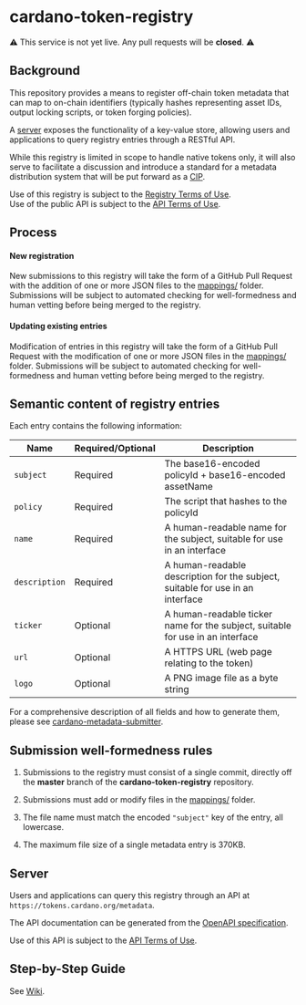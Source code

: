 # cardano-token-registry

:warning: This service is not yet live. Any pull requests will be __closed__. :warning: 

##  Background
This repository provides a means to register off-chain token metadata that can map to on-chain identifiers (typically hashes representing asset IDs, output locking scripts, or token forging policies).

A [server](#server) exposes the functionality of a key-value store, allowing users and applications to query registry entries through a RESTful API.

While this registry is limited in scope to handle native tokens only, it will also serve to facilitate a discussion and introduce a standard for a metadata distribution system that will be put forward as a [CIP](https://cips.cardano.org/).

Use of this registry is subject to the [Registry Terms of Use](Registry_Terms_of_Use.md).           
Use of the public API is subject to the [API Terms of Use](API_Terms_of_Use.md).

## Process

#### New registration

New submissions to this registry will take the form of a GitHub Pull Request with the addition of one or more JSON files to the [mappings/](mappings) folder. Submissions will be subject to automated checking for well-formedness and human vetting before being merged to the registry.


#### Updating existing entries

Modification of entries in this registry will take the form of a GitHub Pull Request with the modification of one or more JSON files in the [mappings/](mappings) folder. Submissions will be subject to automated checking for well-formedness and human vetting before being merged to the registry.


## Semantic content of registry entries

Each entry contains the following information:

**Name**             | **Required/Optional**|**Description**
---              | ---       | ---
`subject`        | Required  | The base16-encoded policyId + base16-encoded assetName
`policy`         | Required  | The script that hashes to the policyId
`name`           | Required  | A human-readable name for the subject, suitable for use in an interface
`description`    | Required  | A human-readable description for the subject, suitable for use in an interface
`ticker`         | Optional  | A human-readable ticker name for the subject, suitable for use in an interface
`url`            | Optional  | A HTTPS URL (web page relating to the token)
`logo`           | Optional  | A PNG image file as a byte string

For a comprehensive description of all fields and how to generate them, please see [cardano-metadata-submitter](https://github.com/input-output-hk/cardano-metadata-submitter).  

                       

## Submission well-formedness rules

1. Submissions to the registry must consist of a single commit, directly off the **master** branch of the **cardano-token-registry** repository.

2. Submissions must add or modify files in the [mappings/](mappings) folder.

3. The file name must match the encoded `"subject"` key of the entry, all lowercase.

4. The maximum file size of a single metadata entry is 370KB.


##  Server

Users and applications can query this registry through an API at `https://tokens.cardano.org/metadata`.

The API documentation can be generated from the [OpenAPI specification](https://github.com/input-output-hk/metadata-server/blob/master/specifications/api/openapi.yaml).        
            
Use of this API is subject to the [API Terms of Use](API_Terms_of_Use.md).  

   
## Step-by-Step Guide

See [Wiki](https://github.com/cardano-foundation/cardano-token-registry/wiki).
